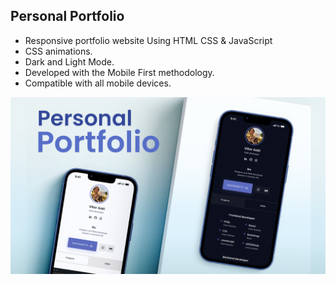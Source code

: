 ## Personal Portfolio

- Responsive portfolio website Using HTML CSS & JavaScript
- CSS animations.
- Dark and Light Mode.
- Developed with the Mobile First methodology.
- Compatible with all mobile devices.

![preview img](/preview.png)
